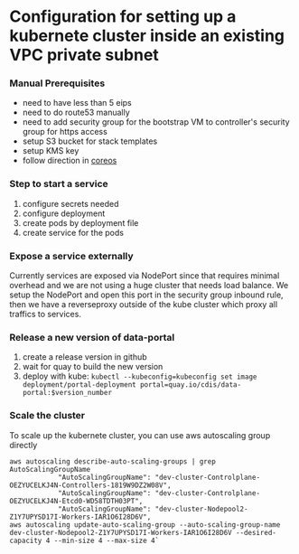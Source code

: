 # Configuration for setting up a kubernete cluster inside an existing VPC private subnet

### Manual Prerequisites

- need to have less than 5 eips
- need to do route53 manually 
- need to add security group for the bootstrap VM to controller's security group for https access
- setup S3 bucket for stack templates
- setup KMS key
- follow direction in [coreos](https://coreos.com/kubernetes/docs/latest/kubernetes-on-aws-render.html)


### Step to start a service
1. configure secrets needed
2. configure deployment
3. create pods by deployment file
4. create service for the pods

### Expose a service externally
Currently services are exposed via NodePort since that requires minimal overhead and we are not using a huge cluster that needs load balance. We setup the NodePort and open this port in the security group inbound rule, then we have a reverseproxy outside of the kube cluster which proxy all traffics to services.

### Release a new version of data-portal
1. create a release version in github
2. wait for quay to build the new version
3. deploy with kube:  `kubectl --kubeconfig=kubeconfig set image deployment/portal-deployment portal=quay.io/cdis/data-portal:$version_number`

### Scale the cluster
To scale up the kubernete cluster, you can use aws autoscaling group directly
```
aws autoscaling describe-auto-scaling-groups | grep AutoScalingGroupName
            "AutoScalingGroupName": "dev-cluster-Controlplane-OEZYUCELKJ4N-Controllers-1819W9DZ2W08V", 
            "AutoScalingGroupName": "dev-cluster-Controlplane-OEZYUCELKJ4N-Etcd0-WD58TDTH03PT", 
            "AutoScalingGroupName": "dev-cluster-Nodepool2-Z1Y7UPYSD17I-Workers-IAR1O6I28D6V", 
aws autoscaling update-auto-scaling-group --auto-scaling-group-name dev-cluster-Nodepool2-Z1Y7UPYSD17I-Workers-IAR1O6I28D6V --desired-capacity 4 --min-size 4 --max-size 4`
